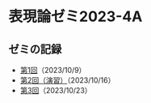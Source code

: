 # 表現論ゼミ2023-4A

## ゼミの記録

- [第1回](https://u-tokyo-ac-jp.zoom.us/rec/share/om2XHO-mHJntV-2kUlT2_HcYcRqXI6iwrcZgOUFB01dzSmvS5E7Qh1K8Pg-BdvcJ.T-Ho5eo3f0Yzfkok?startTime=1696845926000)（2023/10/9）
- [第2回（演習）](https://u-tokyo-ac-jp.zoom.us/rec/share/O2b6EeLZ6islcOHIqaluf-pJ78M6z9HDUSpVdnYXGogalPnZy7s6t74CxacDusJC.TJXctSLMxf_3_Nrq?startTime=1697450302000)（2023/10/16）
- [第3回](https://u-tokyo-ac-jp.zoom.us/rec/share/l3O7HLbmtJi9wuGwHL8aKX0TOa2nbQx_5dwONRKD3_WZT_VF-tGvL_7p34X81_5g.bg30ljHXfuTDHTCh?startTime=1698055220000)（2023/10/23）